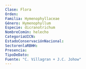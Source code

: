 ```yaml
---
Clase: Flora
Orden: 
Familia: Hymenophyllaceae
Género: Hymenophyllum
Especie: dicranotrichum
NombreComún: helecho
CategoríaUICN: 
EstadoConservaciónNacional: 
SectorenlaRBHH: 
Presencia: 
TipoDeDato: 
Fuente: "C. Villagran + J.C. Johow"
---
```

